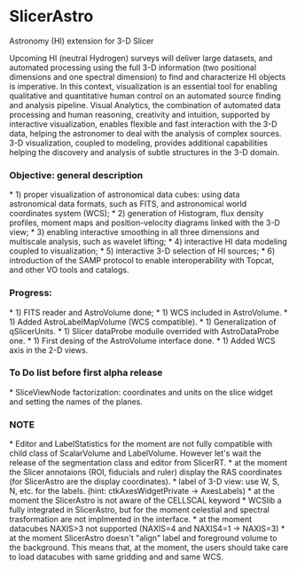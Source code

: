 # SlicerAstro
Astronomy (HI) extension for 3-D Slicer

Upcoming HI (neutral Hydrogen) surveys will deliver large datasets, and automated processing using the full 3-D information (two positional dimensions and one spectral dimension) to find and characterize HI objects is imperative. In this context, visualization is an essential tool for enabling qualitative and quantitative human control on an automated source finding and analysis pipeline. Visual Analytics, the combination of automated data processing and human reasoning, creativity and intuition, supported by interactive visualization, enables flexible and fast interaction with the 3-D data, helping the astronomer to deal with the analysis of complex sources. 3-D visualization, coupled to modeling, provides additional capabilities helping the discovery and analysis of subtle structures in the 3-D domain.

<h3> Objective: general description</h3>
* 1) proper visualization of astronomical data cubes: using data astronomical data formats, such as FITS, and astronomical world coordinates system (WCS);
* 2) generation of Histogram, flux density profiles, moment maps and position-velocity diagrams linked with the 3-D view;
* 3) enabling interactive smoothing in all three dimensions and multiscale analysis, such as wavelet lifting;
* 4) interactive HI data modeling coupled to visualization;
* 5) interactive 3-D selection of HI sources;
* 6) introduction of the SAMP protocol to enable interoperability with Topcat, and other VO tools and catalogs.
</div>

<h3> Progress:  </h3>
* 1) FITS reader and AstroVolume done;
* 1) WCS included in AstroVolume.
* 1) Added AstroLabelMapVolume (WCS compatible).
* 1) Generalization of qSlicerUnits.
* 1) Slicer dataProbe moduile overrided with AstroDataProbe one.
* 1) First desing of the AstroVolume interface done.
* 1) Added WCS axis in the 2-D views. 
</div>

<h3> To Do list before first alpha release  </h3>
* SliceViewNode factorization: coordinates and units on the slice widget and setting the names of the planes.
</div>

<h3> NOTE  </h3>
* Editor and LabelStatistics for the moment are not fully compatible with child class of ScalarVolume and LabelVolume. However let's wait the release of the segmentation class and editor from SlicerRT.
* at the moment the Slicer annotaions (ROI, fiducials and ruler) display the RAS coordinates (for SlicerAstro are the display coordinates).
* label of 3-D view:  use W, S, N, etc. for the labels. (hint: ctkAxesWidgetPrivate -> AxesLabels)
* at the moment the SlicerAstro is not aware of the CELLSCAL keyword
* WCSlib a fully integrated in SlicerAstro, but for the moment celestial and spectral trasformation are not implmented in the interface.
* at the moment datacubes NAXIS>3 not supported (NAXIS=4 and NAXIS4=1 -> NAXIS=3)
* at the moment SlicerAstro doesn't "align" label and foreground volume to the background. This means that, at the moment, the users should take care to load datacubes with same gridding and and same WCS.
</div>


